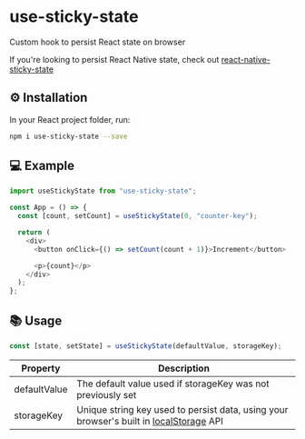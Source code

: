 # use-sticky-state

Custom hook to persist React state on browser

If you're looking to persist React Native state, check out [react-native-sticky-state](https://www.npmjs.com/package/react-native-sticky-state)

## ⚙️ Installation

In your React project folder, run:

```bash
npm i use-sticky-state --save
```

## 💻 Example

```js
import useStickyState from "use-sticky-state";

const App = () => {
  const [count, setCount] = useStickyState(0, "counter-key");

  return (
    <div>
      <button onClick={() => setCount(count + 1)}>Increment</button>

      <p>{count}</p>
    </div>
  );
};
```

## 📚 Usage

```js
const [state, setState] = useStickyState(defaultValue, storageKey);
```

| Property     | Description                                                                                                                                                    |
| ------------ | -------------------------------------------------------------------------------------------------------------------------------------------------------------- |
| defaultValue | The default value used if storageKey was not previously set                                                                                                    |
| storageKey   | Unique string key used to persist data, using your browser's built in [localStorage](https://developer.mozilla.org/en-US/docs/Web/API/Window/localStorage) API |
